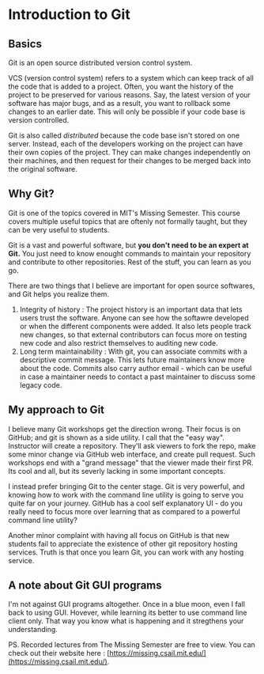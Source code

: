 # Introduction to Git

## Basics

Git is an open source distributed version control system.

VCS (version control system) refers to a system which can keep track of all the code that is added to a project. Often, you want the history of the project to be preserved for various reasons. Say, the latest version of your software has major bugs, and as a result, you want to rollback some changes to an earlier date. This will only be possible if your code base is version controlled.

Git is also called _distributed_ because the code base isn't stored on one server. Instead, each of the developers working on the project can have their own copies of the project. They can make changes independently on their machines, and then request for their changes to be merged back into the original software.

## Why Git?

Git is one of the topics covered in MIT's Missing Semester. This course covers multiple useful topics that are oftenly not formally taught, but they can be very useful to students.

Git is a vast and powerful software, but **you don't need to be an expert at Git.** You just need to know enought commands to maintain your repository and contribute to other repositories. Rest of the stuff, you can learn as you go.

There are two things that I believe are important for open source softwares, and Git helps you realize them.

1. Integrity of history : The project history is an important data that lets users trust the software. Anyone can see how the softawre developed or when the different components were added. It also lets people track new changes, so that external contributors can focus more on testing new code and also restrict themselves to auditing new code.
2. Long term maintainability : With git, you can associate commits with a descriptive commit message. This lets future maintainers know more about the code. Commits also carry author email - which can be useful in case a maintainer needs to contact a past maintainer to discuss some legacy code.

## My approach to Git

I believe many Git workshops get the direction wrong. Their focus is on GitHub; and git is shown as a side utility. I call that the "easy way". Instructor will create a repository. They'll ask viewers to fork the repo, make some minor change via GitHub web interface, and create pull request. Such workshops end with a "grand message" that the viewer made their first PR. Its cool and all, but its severly lacking in some important concepts.

I instead prefer bringing Git to the center stage. Git is very powerful, and knowing how to work with the command line utility is going to serve you quite far on your journey. GitHub has a cool self explanatory UI - do you really need to focus more over learning that as compared to a powerful command line utility?

Another minor complaint with having all focus on GitHub is that new students fail to appreciate the existence of other git repository hosting services. Truth is that once you learn Git, you can work with any hosting service.

## A note about Git GUI programs

I'm not against GUI programs altogether. Once in a blue moon, even I fall back to using GUI. Hovever, while learning its better to use command line client only. That way you know what is happening and it stregthens your understanding.

PS. Recorded lectures from The Missing Semester are free to view. You can check out their website here : [https://missing.csail.mit.edu/](https://missing.csail.mit.edu/).